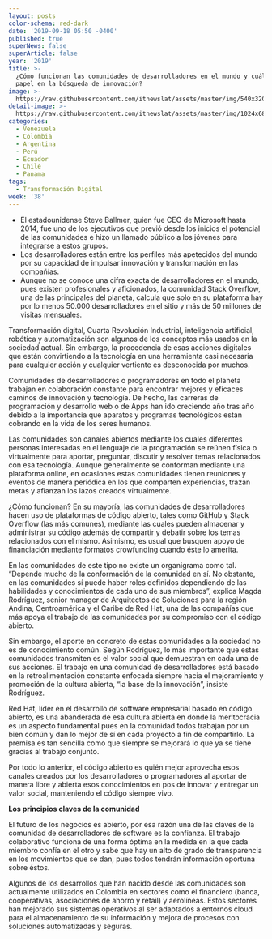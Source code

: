 ```yaml
---
layout: posts
color-schema: red-dark
date: '2019-09-18 05:50 -0400'
published: true
superNews: false
superArticle: false
year: '2019'
title: >-
  ¿Cómo funcionan las comunidades de desarrolladores en el mundo y cuál es su
  papel en la búsqueda de innovación?
image: >-
  https://raw.githubusercontent.com/itnewslat/assets/master/img/540x320/Comunidad-p.jpg
detail-image: >-
  https://raw.githubusercontent.com/itnewslat/assets/master/img/1024x680/Comunidad-g.jpg
categories:
  - Venezuela
  - Colombia
  - Argentina
  - Perú
  - Ecuador
  - Chile
  - Panama
tags:
  - Transformación Digital
week: '38'
---
```

- El estadounidense Steve Ballmer, quien fue CEO de Microsoft hasta 2014, fue uno de los ejecutivos que previó desde los inicios el potencial de las comunidades e hizo un llamado público a los jóvenes para integrarse a estos grupos.
- Los desarrolladores están entre los perfiles más apetecidos del mundo por su capacidad de impulsar innovación y transformación en las compañías.
- Aunque no se conoce una cifra exacta de desarrolladores en el mundo, pues existen profesionales y aficionados, la comunidad Stack Overflow, una de las principales del planeta, calcula que solo en su plataforma hay por lo menos 50.000 desarrolladores en el sitio y más de 50 millones de visitas mensuales.

Transformación digital, Cuarta Revolución Industrial, inteligencia artificial, robótica y automatización son algunos de los conceptos más usados en la sociedad actual. Sin embargo, la procedencia de esas acciones digitales que están convirtiendo a la tecnología en una herramienta casi necesaria para cualquier acción y cualquier vertiente es desconocida por muchos.

Comunidades de desarrolladores o programadores en todo el planeta trabajan en colaboración constante para encontrar mejores y eficaces caminos de innovación y tecnología. De hecho, las carreras de programación y desarrollo web o de Apps han ido creciendo año tras año debido a la importancia que aparatos y programas tecnológicos están cobrando en la vida de los seres humanos.

Las comunidades son canales abiertos mediante los cuales diferentes personas interesadas en el lenguaje de la programación se reúnen física o virtualmente para aportar, preguntar, discutir y resolver temas relacionados con esa tecnología. Aunque generalmente se conforman mediante una plataforma online, en ocasiones estas comunidades tienen reuniones y eventos de manera periódica en los que comparten experiencias, trazan metas y afianzan los lazos creados virtualmente.

¿Cómo funcionan? En su mayoría, las comunidades de desarrolladores  hacen uso de plataformas de código abierto, tales como GitHub y Stack Overflow (las más comunes), mediante las cuales pueden almacenar y administrar su código  además de compartir y debatir sobre los temas relacionados con el mismo. Asimismo, es usual que busquen apoyo de financiación mediante formatos crowfunding cuando éste lo amerita.

En las comunidades de este tipo no existe un organigrama como tal. “Depende mucho de la conformación de la comunidad en sí. No obstante, en las comunidades sí puede haber roles definidos dependiendo de las habilidades y conocimientos de cada uno de sus miembros”, explica Magda Rodríguez, senior manager de Arquitectos de Soluciones para la región Andina, Centroamérica y el Caribe de Red Hat, una de las compañías que más apoya el trabajo de las comunidades por su compromiso con el código abierto.

Sin embargo, el aporte en concreto de estas comunidades a la sociedad no es de conocimiento común. Según Rodríguez, lo más importante que estas comunidades transmiten es el valor social que demuestran en cada una de sus acciones. El trabajo en una comunidad de desarrolladores está basado en la retroalimentación constante enfocada siempre hacia el mejoramiento y promoción de la cultura abierta, “la base de la innovación”, insiste Rodríguez.

Red Hat, líder en el desarrollo de software empresarial basado en código abierto, es una abanderada de esa cultura abierta en donde la meritocracia es un aspecto fundamental pues en la comunidad todos trabajan por un bien común y dan lo mejor de sí en cada proyecto a fin de compartirlo. La premisa es tan sencilla como que siempre se mejorará lo que ya se tiene gracias al trabajo conjunto.

Por todo lo anterior, el código abierto es quién mejor aprovecha esos canales creados por los desarrolladores o programadores al aportar de manera libre y abierta esos conocimientos en pos de innovar y entregar un valor social, manteniendo el código siempre vivo. 

**Los principios claves de la comunidad**

El futuro de los negocios es abierto, por esa razón una de las claves de la comunidad de desarrolladores de software es la confianza. El trabajo colaborativo funciona de una forma óptima en la medida en la que cada miembro confía en el otro y sabe que hay un alto de grado de transparencia en los movimientos que se dan, pues todos tendrán información oportuna sobre éstos.

Algunos de los desarrollos que han nacido desde las comunidades son actualmente utilizados en Colombia en sectores como el financiero (banca, cooperativas, asociaciones de ahorro y retail) y aerolíneas. Estos sectores han mejorado sus sistemas operativos al ser adaptados a entornos cloud para el almacenamiento de su información y mejora de procesos con soluciones automatizadas y seguras.